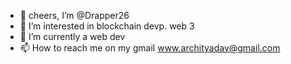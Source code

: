 - 🍻 cheers, I’m @Drapper26
- 👀 I’m interested in blockchain devp. web 3 
- 🌱 I’m currently a web dev
- 📫 How to reach me on my gmail www.archityadav@gmail.com

<!---
Drapper26/Drapper26 is a ✨ special ✨ repository because its `README.md` (this file) appears on your GitHub profile.
You can click the Preview link to take a look at your changes.
--->
